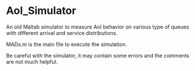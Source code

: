 # AoI_Simulator
An old Maltab simulator to measure AoI behavior on various type of queues with different arrival and service distributions.

MADx.m is the main file to execute the simulation. 

Be careful with the simulator, it may contain some errors and the comments are not much helpful.
